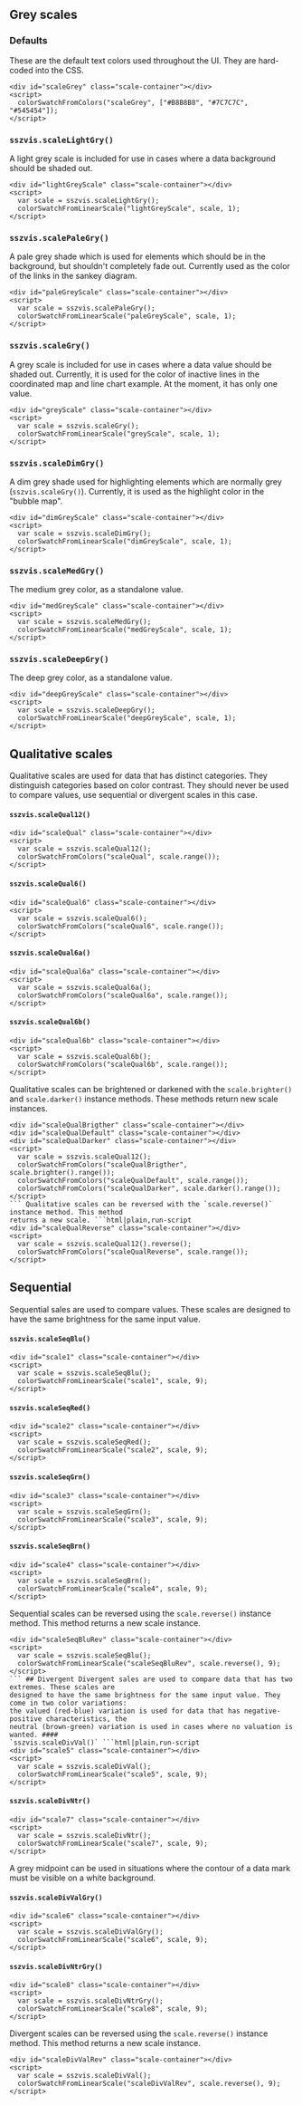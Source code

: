 ## Grey scales

### Defaults

These are the default text colors used throughout the UI. They are hard-coded into the CSS.

```html|plain,run-script
<div id="scaleGrey" class="scale-container"></div>
<script>
  colorSwatchFromColors("scaleGrey", ["#B8B8B8", "#7C7C7C", "#545454"]);
</script>
```

### `sszvis.scaleLightGry()`

A light grey scale is included for use in cases where a data background should be shaded out.

```html|plain,run-script
<div id="lightGreyScale" class="scale-container"></div>
<script>
  var scale = sszvis.scaleLightGry();
  colorSwatchFromLinearScale("lightGreyScale", scale, 1);
</script>
```

### `sszvis.scalePaleGry()`

A pale grey shade which is used for elements which should be in the background, but shouldn't completely fade out. Currently used as the color of the links in the sankey diagram.

```html|plain,run-script
<div id="paleGreyScale" class="scale-container"></div>
<script>
  var scale = sszvis.scalePaleGry();
  colorSwatchFromLinearScale("paleGreyScale", scale, 1);
</script>
```

### `sszvis.scaleGry()`

A grey scale is included for use in cases where a data value should be shaded out. Currently, it is used for the color of inactive lines in the coordinated map and line chart example. At the moment, it has only one value.

```html|plain,run-script
<div id="greyScale" class="scale-container"></div>
<script>
  var scale = sszvis.scaleGry();
  colorSwatchFromLinearScale("greyScale", scale, 1);
</script>
```

### `sszvis.scaleDimGry()`

A dim grey shade used for highlighting elements which are normally grey (`sszvis.scaleGry()`). Currently, it is used as the highlight color in the "bubble map".

```html|plain,run-script
<div id="dimGreyScale" class="scale-container"></div>
<script>
  var scale = sszvis.scaleDimGry();
  colorSwatchFromLinearScale("dimGreyScale", scale, 1);
</script>
```

### `sszvis.scaleMedGry()`

The medium grey color, as a standalone value.

```html|plain,run-script
<div id="medGreyScale" class="scale-container"></div>
<script>
  var scale = sszvis.scaleMedGry();
  colorSwatchFromLinearScale("medGreyScale", scale, 1);
</script>
```

### `sszvis.scaleDeepGry()`

The deep grey color, as a standalone value.

```html|plain,run-script
<div id="deepGreyScale" class="scale-container"></div>
<script>
  var scale = sszvis.scaleDeepGry();
  colorSwatchFromLinearScale("deepGreyScale", scale, 1);
</script>
```

## Qualitative scales

Qualitative scales are used for data that has distinct categories. They distinguish categories based on color contrast. They should never be used to compare values, use sequential or divergent scales in this case.

#### `sszvis.scaleQual12()`

```html|plain,run-script
<div id="scaleQual" class="scale-container"></div>
<script>
  var scale = sszvis.scaleQual12();
  colorSwatchFromColors("scaleQual", scale.range());
</script>
```

#### `sszvis.scaleQual6()`

```html|plain,run-script
<div id="scaleQual6" class="scale-container"></div>
<script>
  var scale = sszvis.scaleQual6();
  colorSwatchFromColors("scaleQual6", scale.range());
</script>
```

#### `sszvis.scaleQual6a()`

```html|plain,run-script
<div id="scaleQual6a" class="scale-container"></div>
<script>
  var scale = sszvis.scaleQual6a();
  colorSwatchFromColors("scaleQual6a", scale.range());
</script>
```

#### `sszvis.scaleQual6b()`

```html|plain,run-script
<div id="scaleQual6b" class="scale-container"></div>
<script>
  var scale = sszvis.scaleQual6b();
  colorSwatchFromColors("scaleQual6b", scale.range());
</script>
```

Qualitative scales can be brightened or darkened with the `scale.brighter()` and `scale.darker()` instance methods. These methods return new scale instances.

````html|plain,run-script
<div id="scaleQualBrigther" class="scale-container"></div>
<div id="scaleQualDefault" class="scale-container"></div>
<div id="scaleQualDarker" class="scale-container"></div>
<script>
  var scale = sszvis.scaleQual12();
  colorSwatchFromColors("scaleQualBrigther", scale.brighter().range());
  colorSwatchFromColors("scaleQualDefault", scale.range());
  colorSwatchFromColors("scaleQualDarker", scale.darker().range());
</script>
``` Qualitative scales can be reversed with the `scale.reverse()` instance method. This method
returns a new scale. ```html|plain,run-script
<div id="scaleQualReverse" class="scale-container"></div>
<script>
  var scale = sszvis.scaleQual12().reverse();
  colorSwatchFromColors("scaleQualReverse", scale.range());
</script>
````

## Sequential

Sequential sales are used to compare values. These scales are designed to have the same brightness for the same input value.

#### `sszvis.scaleSeqBlu()`

```html|plain,run-script
<div id="scale1" class="scale-container"></div>
<script>
  var scale = sszvis.scaleSeqBlu();
  colorSwatchFromLinearScale("scale1", scale, 9);
</script>
```

#### `sszvis.scaleSeqRed()`

```html|plain,run-script
<div id="scale2" class="scale-container"></div>
<script>
  var scale = sszvis.scaleSeqRed();
  colorSwatchFromLinearScale("scale2", scale, 9);
</script>
```

#### `sszvis.scaleSeqGrn()`

```html|plain,run-script
<div id="scale3" class="scale-container"></div>
<script>
  var scale = sszvis.scaleSeqGrn();
  colorSwatchFromLinearScale("scale3", scale, 9);
</script>
```

#### `sszvis.scaleSeqBrn()`

```html|plain,run-script
<div id="scale4" class="scale-container"></div>
<script>
  var scale = sszvis.scaleSeqBrn();
  colorSwatchFromLinearScale("scale4", scale, 9);
</script>
```

Sequential scales can be reversed using the `scale.reverse()` instance method. This method returns a new scale instance.

````html|plain,run-script
<div id="scaleSeqBluRev" class="scale-container"></div>
<script>
  var scale = sszvis.scaleSeqBlu();
  colorSwatchFromLinearScale("scaleSeqBluRev", scale.reverse(), 9);
</script>
``` ## Divergent Divergent sales are used to compare data that has two extremes. These scales are
designed to have the same brightness for the same input value. They come in two color variations:
the valued (red-blue) variation is used for data that has negative-positive characteristics, the
neutral (brown-green) variation is used in cases where no valuation is wanted. ####
`sszvis.scaleDivVal()` ```html|plain,run-script
<div id="scale5" class="scale-container"></div>
<script>
  var scale = sszvis.scaleDivVal();
  colorSwatchFromLinearScale("scale5", scale, 9);
</script>
````

#### `sszvis.scaleDivNtr()`

```html|plain,run-script
<div id="scale7" class="scale-container"></div>
<script>
  var scale = sszvis.scaleDivNtr();
  colorSwatchFromLinearScale("scale7", scale, 9);
</script>
```

A grey midpoint can be used in situations where the contour of a data mark must be visible on a white background.

#### `sszvis.scaleDivValGry()`

```html|plain,run-script
<div id="scale6" class="scale-container"></div>
<script>
  var scale = sszvis.scaleDivValGry();
  colorSwatchFromLinearScale("scale6", scale, 9);
</script>
```

#### `sszvis.scaleDivNtrGry()`

```html|plain,run-script
<div id="scale8" class="scale-container"></div>
<script>
  var scale = sszvis.scaleDivNtrGry();
  colorSwatchFromLinearScale("scale8", scale, 9);
</script>
```

Divergent scales can be reversed using the `scale.reverse()` instance method. This method returns a new scale instance.

```html|plain,run-script
<div id="scaleDivValRev" class="scale-container"></div>
<script>
  var scale = sszvis.scaleDivVal();
  colorSwatchFromLinearScale("scaleDivValRev", scale.reverse(), 9);
</script>
```
